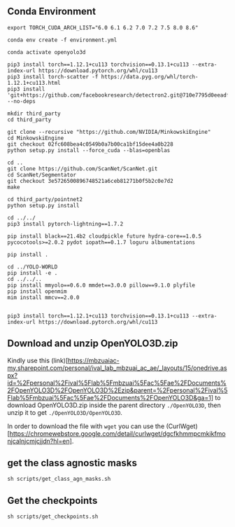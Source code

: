 ## Conda Environment
```
export TORCH_CUDA_ARCH_LIST="6.0 6.1 6.2 7.0 7.2 7.5 8.0 8.6"

conda env create -f environment.yml

conda activate openyolo3d

pip3 install torch==1.12.1+cu113 torchvision==0.13.1+cu113 --extra-index-url https://download.pytorch.org/whl/cu113
pip3 install torch-scatter -f https://data.pyg.org/whl/torch-1.12.1+cu113.html
pip3 install 'git+https://github.com/facebookresearch/detectron2.git@710e7795d0eeadf9def0e7ef957eea13532e34cf' --no-deps

mkdir third_party
cd third_party

git clone --recursive "https://github.com/NVIDIA/MinkowskiEngine"
cd MinkowskiEngine
git checkout 02fc608bea4c0549b0a7b00ca1bf15dee4a0b228
python setup.py install --force_cuda --blas=openblas

cd ..
git clone https://github.com/ScanNet/ScanNet.git
cd ScanNet/Segmentator
git checkout 3e5726500896748521a6ceb81271b0f5b2c0e7d2
make

cd third_party/pointnet2
python setup.py install

cd ../../
pip3 install pytorch-lightning==1.7.2

pip install black==21.4b2 cloudpickle future hydra-core==1.0.5 pycocotools>=2.0.2 pydot iopath==0.1.7 loguru albumentations

pip install .

cd ../YOLO-WORLD
pip install -e .
cd ../../..
pip install mmyolo==0.6.0 mmdet==3.0.0 pillow==9.1.0 plyfile
pip install openmim
mim install mmcv==2.0.0
 

pip3 install torch==1.12.1+cu113 torchvision==0.13.1+cu113 --extra-index-url https://download.pytorch.org/whl/cu113
```
## Download and unzip OpenYOLO3D.zip

Kindly use this (link)[https://mbzuaiac-my.sharepoint.com/personal/ival_lab_mbzuai_ac_ae/_layouts/15/onedrive.aspx?id=%2Fpersonal%2Fival%5Flab%5Fmbzuai%5Fac%5Fae%2FDocuments%2FOpenYOLO3D%2FOpenYOLO3D%2Ezip&parent=%2Fpersonal%2Fival%5Flab%5Fmbzuai%5Fac%5Fae%2FDocuments%2FOpenYOLO3D&ga=1] to download OpenYOLO3D.zip inside the parent directory `./OpenYOLO3D`, then unzip it to get `./OpenYOLO3D/OpenYOLO3D`. 

In order to download the file with `wget` you can use the (CurlWget)[https://chromewebstore.google.com/detail/curlwget/dgcfkhmmpcmkikfmonjcalnjcmjcjjdn?hl=en]. 

## get the class agnostic masks
```
sh scripts/get_class_agn_masks.sh
```
## Get the checkpoints
```
sh scripts/get_checkpoints.sh
```
